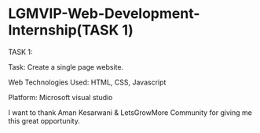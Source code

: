 # LGMVIP-Web-Development-Internship(TASK 1)

TASK 1:

Task: Create a single page website.

Web Technologies Used: HTML, CSS, Javascript

Platform: Microsoft visual studio


 I want to thank Aman Kesarwani & LetsGrowMore Community for giving me this great opportunity.
 
 
